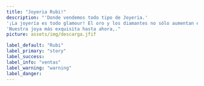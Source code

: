```yaml
---
title: "Joyeria Rubi!"
description: "'Donde vendemos todo tipo de Joyeria.'
'¡La joyería es todo glamour! El oro y los diamantes no sólo aumentan el valor de cualquier atuendo, sino que también demuestran respeto por su portador. ¿El imprescindible de esta temporada? ¡Pendientes de diamantes!.
'Nuestra joya más exquisita hasta ahora,."
picture: assets/img/descarga.jfif

label_default: "Rubi" 
label_primary: "story"
label_success: 
label_info: "ventas"
label_warning: "warning"
label_danger: 
---
```

